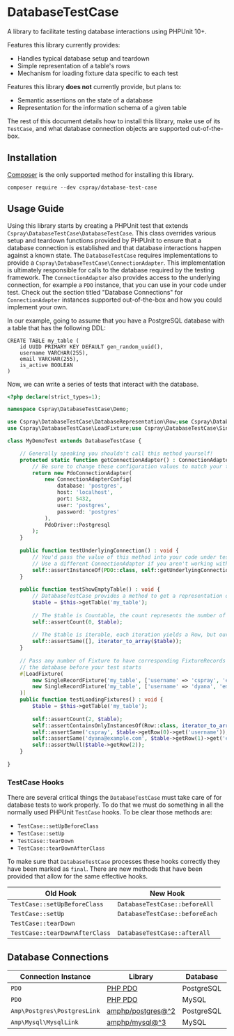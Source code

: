 # DatabaseTestCase

A library to facilitate testing database interactions using PHPUnit 10+.

Features this library currently provides:

- Handles typical database setup and teardown
- Simple representation of a table's rows
- Mechanism for loading fixture data specific to each test

Features this library **does not** currently provide, but plans to:

- Semantic assertions on the state of a database
- Representation for the information schema of a given table

The rest of this document details how to install this library, make use of its `TestCase`, and what database 
connection objects are supported out-of-the-box.

## Installation

[Composer](https://getcomposer.org/) is the only supported method for installing this library.

```
composer require --dev cspray/database-test-case
```

## Usage Guide

Using this library starts by creating a PHPUnit test that extends `Cspray\DatabaseTestCase\DatabaseTestCase`. This class 
overrides various setup and teardown functions provided by PHPUnit to ensure that a database connection is established 
and that database interactions happen against a known state. The `DatabaseTestCase` requires implementations 
to provide a `Cspray\DatabaseTestCase\ConnectionAdapter`. This implementation is ultimately responsible for calls to the 
database required by the testing framework. The `ConnectionAdapter` also provides access to the underlying connection, 
for example a `PDO` instance, that you can use in your code under test. Check out the section titled "Database Connections" 
for `ConnectionAdapter` instances supported out-of-the-box and how you could implement your own.

In our example, going to assume that you have a PostgreSQL database with a table that has 
the following DDL:

```postgresql
CREATE TABLE my_table (
    id UUID PRIMARY KEY DEFAULT gen_random_uuid(),
    username VARCHAR(255),
    email VARCHAR(255),
    is_active BOOLEAN
)
```

Now, we can write a series of tests that interact with the database.

```php
<?php declare(strict_types=1);

namespace Cspray\DatabaseTestCase\Demo;

use Cspray\DatabaseTestCase\DatabaseRepresentation\Row;use Cspray\DatabaseTestCase\DatabaseTestCase;
use Cspray\DatabaseTestCase\LoadFixture;use Cspray\DatabaseTestCase\SingleRecordFixture;use PDO;

class MyDemoTest extends DatabaseTestCase {

    // Generally speaking you shouldn't call this method yourself!
    protected static function getConnectionAdapter() : ConnectionAdapter {
        // Be sure to change these configuration values to match your test setup!
        return new PdoConnectionAdapter(
            new ConnectionAdapterConfig(
                database: 'postgres',
                host: 'localhost',
                port: 5432,
                user: 'postgres',
                password: 'postgres'
            ),
            PdoDriver::Postgresql
        );
    }
    
    public function testUnderlyingConnection() : void {
        // You'd pass the value of this method into your code under test
        // Use a different ConnectionAdapter if you aren't working with PDO!
        self::assertInstanceOf(PDO::class, self::getUnderlyingConnection());
    }
    
    public function testShowEmptyTable() : void {
        // DatabaseTestCase provides a method to get a representation of a database table
        $table = $this->getTable('my_table');
        
        // The $table is Countable, the count represents the number of rows in the table
        self::assertCount(0, $table);
        
        // The $table is iterable, each iteration yields a Row, but our database is empty!
        self::assertSame([], iterator_to_array($table));
    }
    
    // Pass any number of Fixture to have corresponding FixtureRecords inserted into 
    // the database before your test starts
    #[LoadFixture(
        new SingleRecordFixture('my_table', ['username' => 'cspray', 'email' => 'cspray@example.com', 'is_active' => true]),
        new SingleRecordFixture('my_table', ['username' => 'dyana', 'email' => 'dyana@example.com', 'is_active' => true])
    )]
    public function testLoadingFixtures() : void {
        $table = $this->getTable('my_table');
        
        self::assertCount(2, $table);
        self::assertContainsOnlyInstancesOf(Row::class, iterator_to_array($table));
        self::assertSame('cspray', $table->getRow(0)->get('username'));
        self::assertSame('dyana@example.com', $table->getRow(1)->get('email'));
        self::assertNull($table->getRow(2));
    }
    
}
```

### TestCase Hooks

There are several critical things the `DatabaseTestCase` must take care of for database tests to work properly. To do that 
we must do something in all the normally used PHPUnit `TestCase` hooks. To be clear those methods are:

- `TestCase::setUpBeforeClass`
- `TestCase::setUp`
- `TestCase::tearDown`
- `TestCase::tearDownAfterClass`

To make sure that `DatabaseTestCase` processes these hooks correctly they have been marked as `final`. There are new 
methods that have been provided that allow for the same effective hooks.

| Old Hook | New Hook |
| --- | --- |
| `TestCase::setUpBeforeClass` | `DatabaseTestCase::beforeAll` |
| `TestCase::setUp` | `DatabaseTestCase::beforeEach` |
| `TestCase::tearDown` | | `DatabaseTestCase::afterEach` |
| `TestCase::tearDownAfterClass` | `DatabaseTestCase::afterAll` |

## Database Connections

| Connection Instance         | Library                           | Database  | Implemented        | 
|-----------------------------|-----------------------------------|-----------|--------------------|
| `PDO`                       | [PHP PDO][pdo]                    | PostgreSQL | :white_check_mark: |
| `PDO`                       | [PHP PDO][pdo]                    | MySQL     | :x:                |
| `Amp\Postgres\PostgresLink` | [amphp/postgres@^2][amp-postgres] | PostgreSQL | :x:                | 
| `Amp\Mysql\MysqlLink` | [amphp/mysql@^3][amp-mysql] | MySQL | :x: |

[amp-mysql]: https://github.com/amphp/mysql
[amp-postgres]: https://github.com/amphp/postgres
[pdo]: https://php.net/pdo